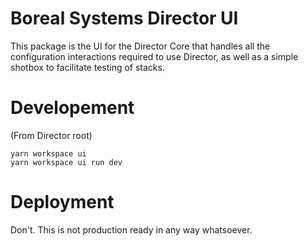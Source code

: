 # Boreal Systems Director UI

This package is the UI for the Director Core that handles all the configuration interactions required to use Director, as well as a simple shotbox to facilitate testing of stacks.

# Developement
(From Director root)
```
yarn workspace ui
yarn workspace ui run dev
```

# Deployment
Don't. This is not production ready in any way whatsoever.